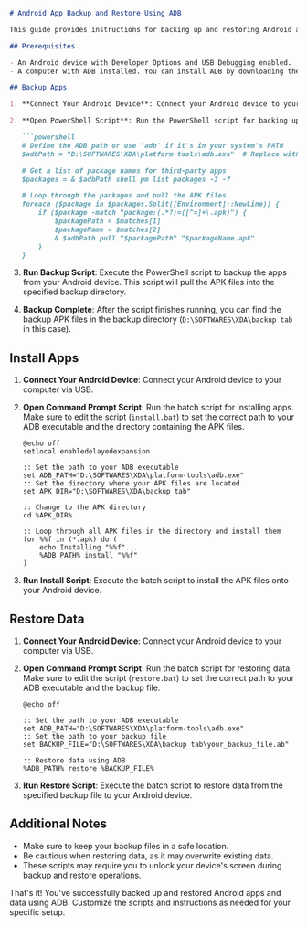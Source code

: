 ```markdown
# Android App Backup and Restore Using ADB

This guide provides instructions for backing up and restoring Android apps and data using ADB (Android Debug Bridge). ADB is a command-line tool that allows you to interact with your Android device from a computer.

## Prerequisites

- An Android device with Developer Options and USB Debugging enabled.
- A computer with ADB installed. You can install ADB by downloading the Android SDK Platform Tools or using a package manager like `adb` on Linux.

## Backup Apps

1. **Connect Your Android Device**: Connect your Android device to your computer via USB.

2. **Open PowerShell Script**: Run the PowerShell script for backing up apps. Make sure to edit the script (`backup.ps1`) to set the correct path to your ADB executable and the backup directory.

   ```powershell
   # Define the ADB path or use 'adb' if it's in your system's PATH
   $adbPath = "D:\SOFTWARES\XDA\platform-tools\adb.exe"  # Replace with the actual path to ADB

   # Get a list of package names for third-party apps
   $packages = & $adbPath shell pm list packages -3 -f

   # Loop through the packages and pull the APK files
   foreach ($package in $packages.Split([Environment]::NewLine)) {
       if ($package -match "package:(.*?)=([^=]+\.apk)") {
           $packagePath = $matches[1]
           $packageName = $matches[2]
           & $adbPath pull "$packagePath" "$packageName.apk"
       }
   }
   ```

3. **Run Backup Script**: Execute the PowerShell script to backup the apps from your Android device. This script will pull the APK files into the specified backup directory.

4. **Backup Complete**: After the script finishes running, you can find the backup APK files in the backup directory (`D:\SOFTWARES\XDA\backup tab` in this case).

## Install Apps

1. **Connect Your Android Device**: Connect your Android device to your computer via USB.

2. **Open Command Prompt Script**: Run the batch script for installing apps. Make sure to edit the script (`install.bat`) to set the correct path to your ADB executable and the directory containing the APK files.

   ```batch
   @echo off
   setlocal enabledelayedexpansion

   :: Set the path to your ADB executable
   set ADB_PATH="D:\SOFTWARES\XDA\platform-tools\adb.exe"
   :: Set the directory where your APK files are located
   set APK_DIR="D:\SOFTWARES\XDA\backup tab"

   :: Change to the APK directory
   cd %APK_DIR%

   :: Loop through all APK files in the directory and install them
   for %%f in (*.apk) do (
       echo Installing "%%f"...
       %ADB_PATH% install "%%f"
   )
   ```

3. **Run Install Script**: Execute the batch script to install the APK files onto your Android device.

## Restore Data

1. **Connect Your Android Device**: Connect your Android device to your computer via USB.

2. **Open Command Prompt Script**: Run the batch script for restoring data. Make sure to edit the script (`restore.bat`) to set the correct path to your ADB executable and the backup file.

   ```batch
   @echo off

   :: Set the path to your ADB executable
   set ADB_PATH="D:\SOFTWARES\XDA\platform-tools\adb.exe"
   :: Set the path to your backup file
   set BACKUP_FILE="D:\SOFTWARES\XDA\backup tab\your_backup_file.ab"

   :: Restore data using ADB
   %ADB_PATH% restore %BACKUP_FILE%
   ```

3. **Run Restore Script**: Execute the batch script to restore data from the specified backup file to your Android device.

## Additional Notes

- Make sure to keep your backup files in a safe location.
- Be cautious when restoring data, as it may overwrite existing data.
- These scripts may require you to unlock your device's screen during backup and restore operations.

That's it! You've successfully backed up and restored Android apps and data using ADB. Customize the scripts and instructions as needed for your specific setup.
```
